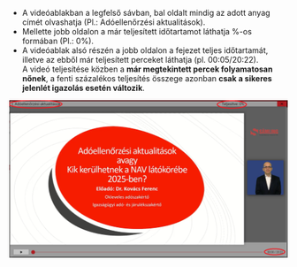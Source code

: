 * A videóablakban a legfelső sávban, bal oldalt mindig az adott anyag címét olvashatja (Pl.: Adóellenőrzési aktualitások).   
* Mellette jobb oldalon a már teljesített időtartamot láthatja %-os formában (Pl.: 0%).  
* A videóablak alsó részén a jobb oldalon a fejezet teljes időtartamát, illetve az ebből már teljesített perceket láthatja (pl. 00:05/20:22).  
A videó teljesítése közben a **már megtekintett percek folyamatosan nőnek**, a fenti százalékos teljesítés összege azonban **csak a sikeres jelenlét igazolás esetén változik**.
  
![alt text](Video_hasznalata_teljes_megtekintes.PNG)



